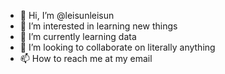 - 👋 Hi, I’m @leisunleisun
- 👀 I’m interested in learning new things
- 🌱 I’m currently learning data 
- 💞️ I’m looking to collaborate on literally anything
- 📫 How to reach me at my email

<!---
leisunleisun/leisunleisun is a ✨ special ✨ repository because its `README.md` (this file) appears on your GitHub profile.
You can click the Preview link to take a look at your changes.
--->
